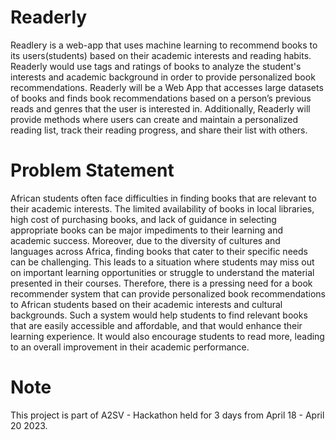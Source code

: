 # Readerly

Readlery is a web-app that uses machine learning to recommend books to its users(students) based on their academic interests and reading habits.
Readerly would use tags and ratings of books to analyze the student's interests and academic background in order to provide personalized book recommendations.
Readerly will be a Web App that accesses large datasets of books and finds book recommendations based on a person’s previous reads and genres that the user is interested in. Additionally, Readerly will provide methods where users can create and maintain a personalized reading list, track their reading progress, and share their list with others.

# Problem Statement

African students often face difficulties in finding books that are relevant to their academic interests. The limited availability of books in local libraries, high cost of purchasing books, and lack of guidance in selecting appropriate books can be major impediments to their learning and academic success.
Moreover, due to the diversity of cultures and languages across Africa, finding books that cater to their specific needs can be challenging. This leads to a situation where students may miss out on important learning opportunities or struggle to understand the material presented in their courses.
Therefore, there is a pressing need for a book recommender system that can provide personalized book recommendations to African students based on their academic interests and cultural backgrounds. Such a system would help students to find relevant books that are easily accessible and affordable, and that would enhance their learning experience. It would also encourage students to read more, leading to an overall improvement in their academic performance.

# Note
This project is part of A2SV - Hackathon held for 3 days from April 18 - April 20 2023.